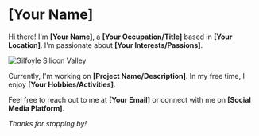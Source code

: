 # [Your Name]

Hi there! I'm **[Your Name]**, a **[Your Occupation/Title]** based in **[Your Location]**. I'm passionate about **[Your Interests/Passions]**.

![Gilfoyle Silicon Valley](https://media1.tenor.com/images/6b7d0c628e3f8f1a5d48b6b3a1c0b9b9/tenor.gif?itemid=10385881)

Currently, I'm working on **[Project Name/Description]**. In my free time, I enjoy **[Your Hobbies/Activities]**.

Feel free to reach out to me at **[Your Email]** or connect with me on **[Social Media Platform]**.

*Thanks for stopping by!*

